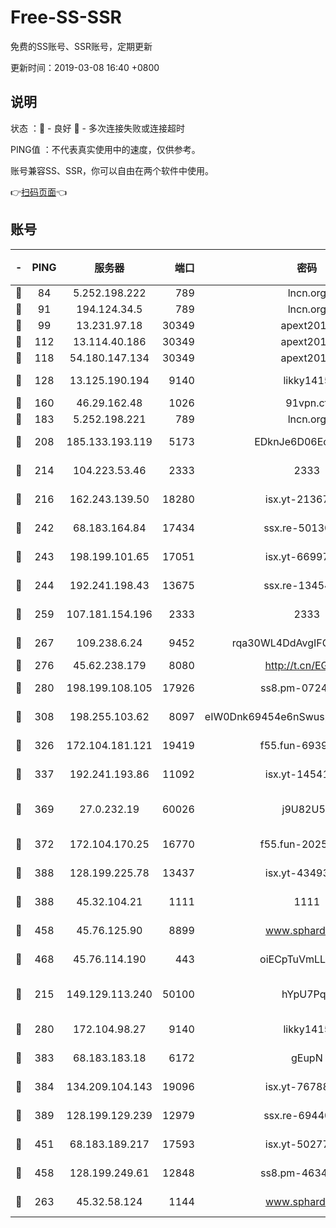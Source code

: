 # Free-SS-SSR

免费的SS账号、SSR账号，定期更新

更新时间：2019-03-08 16:40 +0800

## 说明

状态     ：🙂 - 良好 🙁 - 多次连接失败或连接超时

PING值   ：不代表真实使用中的速度，仅供参考。

账号兼容SS、SSR，你可以自由在两个软件中使用。

👉[扫码页面](https://liesauer.github.io/Free-SS-SSR/)👈

## 账号

|-|PING|服务器|端口|密码|加密方式|区域|
|:----:|:----:|:-----:|-----:|:----:|:----:|:----:|
|🙂|84|5.252.198.222|789|lncn.org|rc4|JP|
|🙂|91|194.124.34.5|789|lncn.org|rc4|JP|
|🙂|99|13.231.97.18|30349|apext2019|chacha20|JP|
|🙂|112|13.114.40.186|30349|apext2019|chacha20|JP|
|🙂|118|54.180.147.134|30349|apext2019|chacha20|KR|
|🙂|128|13.125.190.194|9140|likky1415|aes-256-cfb|KR|
|🙂|160|46.29.162.48|1026|91vpn.cf|rc4-md5|RU|
|🙂|183|5.252.198.221|789|lncn.org|rc4|JP|
|🙂|208|185.133.193.119|5173|EDknJe6D06EoWDaw|aes-256-cfb|US|
|🙂|214|104.223.53.46|2333|2333|aes-256-cfb|US|
|🙂|216|162.243.139.50|18280|isx.yt-21367696|aes-256-cfb|US|
|🙂|242|68.183.164.84|17434|ssx.re-50130004|aes-256-cfb|US|
|🙂|243|198.199.101.65|17051|isx.yt-66997897|aes-256-cfb|US|
|🙂|244|192.241.198.43|13675|ssx.re-13454055|aes-256-cfb|US|
|🙂|259|107.181.154.196|2333|2333|aes-256-cfb|US|
|🙂|267|109.238.6.24|9452|rqa30WL4DdAvgIFG6Fs3znzTa|aes-256-cfb|FR|
|🙂|276|45.62.238.179|8080|http://t.cn/EGJIyrl|rc4-md5|CA|
|🙂|280|198.199.108.105|17926|ss8.pm-07244383|aes-256-cfb|US|
|🙂|308|198.255.103.62|8097|eIW0Dnk69454e6nSwuspv9DmS201tQ0D|aes-256-cfb|US|
|🙂|326|172.104.181.121|19419|f55.fun-69397785|aes-256-cfb|SG|
|🙂|337|192.241.193.86|11092|isx.yt-14541692|aes-256-cfb|US|
|🙂|369|27.0.232.19|60026|j9U82U53|xchacha20-ietf-poly1305|HK|
|🙂|372|172.104.170.25|16770|f55.fun-20256813|aes-256-cfb|SG|
|🙂|388|128.199.225.78|13437|isx.yt-43493369|aes-256-cfb|SG|
|🙂|388|45.32.104.21|1111|1111|aes-256-cfb|SG|
|🙂|458|45.76.125.90|8899|www.sphard.com|aes-256-cfb|AU|
|🙂|468|45.76.114.190|443|oiECpTuVmLLxk4Ts|aes-256-cfb|AU|
|🙂|215|149.129.113.240|50100|hYpU7PqP|chacha20-ietf-poly1305|CN|
|🙂|280|172.104.98.27|9140|likky1415|aes-256-cfb|JP|
|🙂|383|68.183.183.18|6172|gEupN|aes-256-cfb|SG|
|🙂|384|134.209.104.143|19096|isx.yt-76788888|aes-256-cfb|SG|
|🙂|389|128.199.129.239|12979|ssx.re-69440273|aes-256-cfb|SG|
|🙂|451|68.183.189.217|17593|isx.yt-50277837|aes-256-cfb|SG|
|🙂|458|128.199.249.61|12848|ss8.pm-46346363|aes-256-cfb|SG|
|🙁|263|45.32.58.124|1144|www.sphard.com|aes-256-cfb|JP|
